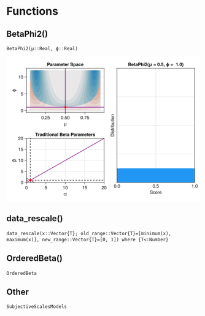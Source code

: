 # Functions

## BetaPhi2()

```@docs
BetaPhi2(μ::Real, ϕ::Real)
```

![](../img/animation_BetaPhi2.gif)

## data_rescale()

```@docs
data_rescale(x::Vector{T}; old_range::Vector{T}=[minimum(x), maximum(x)], new_range::Vector{T}=[0, 1]) where {T<:Number}
```

## OrderedBeta()

```@docs
OrderedBeta
```

## Other

```@docs
SubjectiveScalesModels
```
